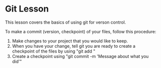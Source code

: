 # Git Lesson

This lesson covers the basics of using git for verson control.

To make a commit (version, checkpoint) of your files, follow this procedure:

1. Make changes to your project that you would like to keep.
2. When you have your change, tell git you are ready to create a checkpoint of the files by using "git add <file name>"
3. Create a checkpoint using "git commit -m 'Message about what you did'"
